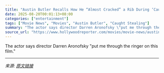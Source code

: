 ```yaml
---
title: "Austin Butler Recalls How He “Almost Cracked” a Rib During ‘Caught Stealing’ Fight Scene"
date: 2025-08-20T00:01:13+08:00
categories: ["entertainment"]
tags: ["Movie News", "Movies", "Austin Butler", "Caught Stealing"]
summary: "The actor says director Darren Aronofsky \"put me through the ringer on this film.\""
source_url: "https://www.hollywoodreporter.com/movies/movie-news/austin-butler-almost-cracked-rib-caught-stealing-1236348389/"
---
```


The actor says director Darren Aronofsky "put me through the ringer on this film."

---

*来源: [原文链接](https://www.hollywoodreporter.com/movies/movie-news/austin-butler-almost-cracked-rib-caught-stealing-1236348389/)*
